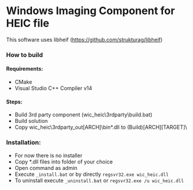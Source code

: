 # Windows Imaging Component for HEIC file

This software uses libheif (https://github.com/strukturag/libheif)

### How to build

#### Requirements:
- CMake
- Visual Studio C++ Compiler v14

#### Steps:
- Build 3rd party component (wic_heic\3rdparty\build.bat)
- Build solution
- Copy wic_heic\3rdparty\_out\[ARCH]\bin\*.dll to (Build)\[ARCH]\[TARGET]\

### Installation:
- For now there is no installer
- Copy *.dll files into folder of your choice
- Open command as admin
- Execute `_install.bat` or by directly `regsvr32.exe wic_heic.dll`
- To uninstall execute `_uninstall.bat` or `regsvr32.exe /u wic_heic.dll`
